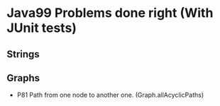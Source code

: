 # Java99 Problems done right (With JUnit tests)

## Strings

## Graphs

* P81 Path from one node to another one. (Graph.allAcyclicPaths)